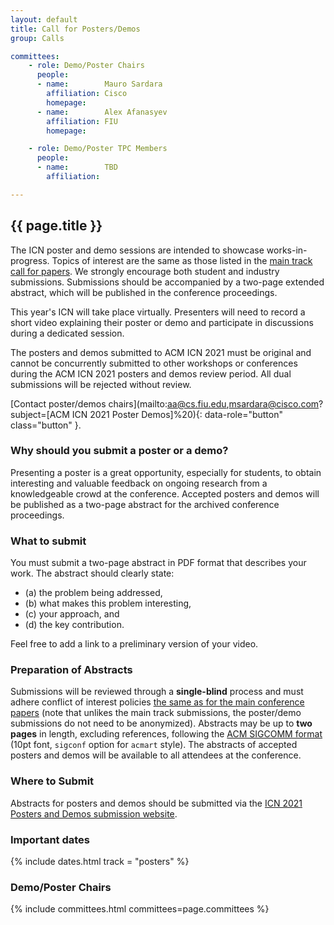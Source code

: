 ```yaml
---
layout: default
title: Call for Posters/Demos
group: Calls

committees:
    - role: Demo/Poster Chairs
      people:
      - name:        Mauro Sardara
        affiliation: Cisco
        homepage:    
      - name:        Alex Afanasyev
        affiliation: FIU
        homepage:    

    - role: Demo/Poster TPC Members
      people:
      - name:        TBD
        affiliation: 

---
```


## {{ page.title }}

The ICN poster and demo sessions are intended to showcase works-in-progress.
Topics of interest are the same as those listed in the [main track call for papers](cfp.html).
We strongly encourage both student and industry submissions.
Submissions should be accompanied by a two-page extended abstract, which will be published in the conference proceedings.

This year's ICN will take place virtually.
Presenters will need to record a short video explaining their poster or demo and participate in discussions during a dedicated session.

The posters and demos submitted to ACM ICN 2021 must be original and cannot be concurrently submitted to other workshops or conferences during the ACM ICN 2021 posters and demos review period.
All dual submissions will be rejected without review.

[Contact poster/demos chairs](mailto:aa@cs.fiu.edu,msardara@cisco.com?subject=[ACM ICN 2021 Poster Demos]%20){: data-role="button" class="button" }.

### Why should you submit a poster or a demo?

Presenting a poster is a great opportunity, especially for students, to obtain interesting and valuable feedback on ongoing research from a knowledgeable crowd at the conference.
Accepted posters and demos will be published as a two-page abstract for the archived conference proceedings. 

### What to submit

You must submit a two-page abstract in PDF format that describes your work.
The abstract should clearly state:
- (a) the problem being addressed,
- (b) what makes this problem interesting,
- (c) your approach, and
- (d) the key contribution.

Feel free to add a link to a preliminary version of your video.

### Preparation of Abstracts

Submissions will be reviewed through a **single-blind** process and must adhere conflict of interest policies [the same as for the main conference papers](cfp.html) (note that unlikes the main track submissions, the poster/demo submissions do not need to be anonymized).
Abstracts may be up to **two pages** in length, excluding references, following the [ACM SIGCOMM format](https://github.com/conference-websites/acmart-sigproc-template/) (10pt font, `sigconf` option for `acmart` style).
The abstracts of accepted posters and demos will be available to all attendees at the conference.

### Where to Submit

Abstracts for posters and demos should be submitted via the [ICN 2021 Posters and Demos submission website](https://icn21posterdemo.hotcrp.com/).

### Important dates

{% include dates.html track = "posters" %}

### Demo/Poster Chairs

{% include committees.html committees=page.committees %}
